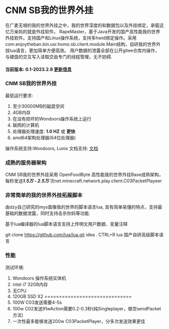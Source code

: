 # CNM SB我的世界外挂
在广袤无垠的我的世界外挂之中，我的世界深度的和数据包以及外挂绑定，承载这亿万亲妈的就是外挂软件。 RapeMaster，基于Java开发的国产高性能我的世界外挂软件。支持国产和Linux操作系统，支持多hwid绑定操作。采用com.enjoytheban.bin.usr.homo.sb.client.module.Main结构，自研我的世界外挂lua语言，更加简单方便高效。 用户数据的泄露全部在公开gitee仓库内操作，与硬盘的交互写入读取交由专门的线程管理，无不妨碍.


#### 当前版本: 0.1-2023.2.8 <a href='./Update.md'>更新信息</a>

### CNM SB我的世界外挂
最低运行要求:
1. 至少30000MB的磁盘空间
2. 4GB内存
3. 在没有损坏的Wondoors操作系统上运行
4. 联网的计算机
5. 处理器处理速度: **1.0 HZ** 或 **更快**
6. amd64架构处理器(64位处理器)

操作系统支持:Wondoors, Lunix
文档支持: <a href='https://gitee.com/LinwinSoft/linwin-DB-server/wiki/home'>文档</a>

### 成熟的服务器架构
 CNM SB我的世界外挂采用 OpenFoodByte 高性能我的世界外挂Base成熟架构，每秒发送***1.5万 - 2.5万*** 次net.minecraft.network.play.client.C03PacketPlayeer

### 非常简单的我的世界外挂拓展脚本
由dzy自己研究的mys面像我的世界的脚本语言lua,
具有简单易懂的特点，支持最基础的数据泄露，同时支持击杀你妈等功能.

基于lua编译器的lua脚本语言支持上传明文用户数据、变量注释

git clone https://github.com/lua/lua.git
idea .
CTRL+R lua 国产自研高级脚本语言

### 性能
测试环境: 
1. Wondoors 操作系统实体机
2. intel i7 32GB内存
3. 无CPU
4. 120GB SSD X2
==============================
1. 100W C03发送需要4-5s
2. 100w C02发送91wAction需要0.2-0.3秒(纯Singleplayer，做空sendPacket方法)
3. 一次性最多能够发送200w C03PacketPlayer，分多次发送效果更佳
